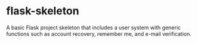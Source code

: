 flask-skeleton
==============

A basic Flask project skeleton that includes a user system with generic functions such as account recovery, remember me, and e-mail verification.